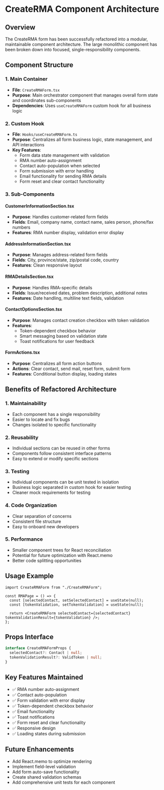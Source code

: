 # CreateRMA Component Architecture

## Overview

The CreateRMA form has been successfully refactored into a modular, maintainable component architecture. The large monolithic component has been broken down into focused, single-responsibility components.

## Component Structure

### 1. Main Container

- **File**: `CreateRMAForm.tsx`
- **Purpose**: Main orchestrator component that manages overall form state and coordinates sub-components
- **Dependencies**: Uses `useCreateRMAForm` custom hook for all business logic

### 2. Custom Hook

- **File**: `Hooks/useCreateRMAForm.ts`
- **Purpose**: Centralizes all form business logic, state management, and API interactions
- **Key Features**:
  - Form data state management with validation
  - RMA number auto-assignment
  - Contact auto-population when selected
  - Form submission with error handling
  - Email functionality for sending RMA details
  - Form reset and clear contact functionality

### 3. Sub-Components

#### CustomerInformationSection.tsx

- **Purpose**: Handles customer-related form fields
- **Fields**: Email, company name, contact name, sales person, phone/fax numbers
- **Features**: RMA number display, validation error display

#### AddressInformationSection.tsx

- **Purpose**: Manages address-related form fields
- **Fields**: City, province/state, zip/postal code, country
- **Features**: Clean responsive layout

#### RMADetailsSection.tsx

- **Purpose**: Handles RMA-specific details
- **Fields**: Issue/received dates, problem description, additional notes
- **Features**: Date handling, multiline text fields, validation

#### ContactOptionsSection.tsx

- **Purpose**: Manages contact creation checkbox with token validation
- **Features**:
  - Token-dependent checkbox behavior
  - Smart messaging based on validation state
  - Toast notifications for user feedback

#### FormActions.tsx

- **Purpose**: Centralizes all form action buttons
- **Actions**: Clear contact, send mail, reset form, submit form
- **Features**: Conditional button display, loading states

## Benefits of Refactored Architecture

### 1. Maintainability

- Each component has a single responsibility
- Easier to locate and fix bugs
- Changes isolated to specific functionality

### 2. Reusability

- Individual sections can be reused in other forms
- Components follow consistent interface patterns
- Easy to extend or modify specific sections

### 3. Testing

- Individual components can be unit tested in isolation
- Business logic separated in custom hook for easier testing
- Cleaner mock requirements for testing

### 4. Code Organization

- Clear separation of concerns
- Consistent file structure
- Easy to onboard new developers

### 5. Performance

- Smaller component trees for React reconciliation
- Potential for future optimization with React.memo
- Better code splitting opportunities

## Usage Example

```tsx
import CreateRMAForm from "./CreateRMAForm";

const RMAPage = () => {
  const [selectedContact, setSelectedContact] = useState(null);
  const [tokenValidation, setTokenValidation] = useState(null);

  return <CreateRMAForm selectedContact={selectedContact} tokenValidationResult={tokenValidation} />;
};
```

## Props Interface

```typescript
interface CreateRMAFormProps {
  selectedContact?: Contact | null;
  tokenValidationResult?: ValidToken | null;
}
```

## Key Features Maintained

- ✅ RMA number auto-assignment
- ✅ Contact auto-population
- ✅ Form validation with error display
- ✅ Token-dependent checkbox behavior
- ✅ Email functionality
- ✅ Toast notifications
- ✅ Form reset and clear functionality
- ✅ Responsive design
- ✅ Loading states during submission

## Future Enhancements

- Add React.memo to optimize rendering
- Implement field-level validation
- Add form auto-save functionality
- Create shared validation schemas
- Add comprehensive unit tests for each component
